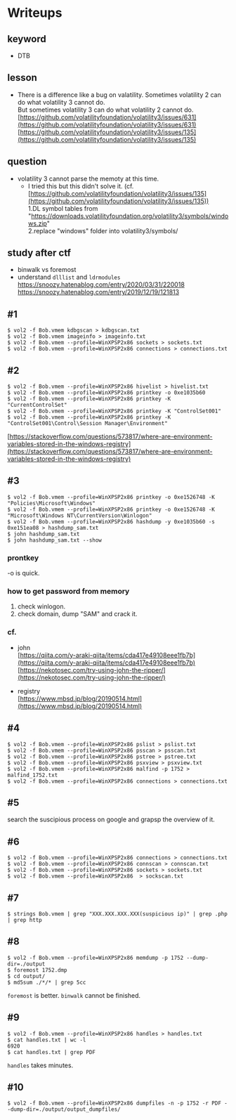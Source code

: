 # Writeups
## keyword
- DTB

## lesson
- There is a difference like a bug on valatility.
Sometimes volatility 2 can do what volatility 3 cannot do.  
But sometimes volatility 3 can do what volatility 2 cannot do.  
[https://github.com/volatilityfoundation/volatility3/issues/631](https://github.com/volatilityfoundation/volatility3/issues/631) 
[https://github.com/volatilityfoundation/volatility3/issues/135](https://github.com/volatilityfoundation/volatility3/issues/135) 

## question
- volatility 3 cannot parse the memoty at this time.  
  - I tried this but this didn't solve it. (cf. [https://github.com/volatilityfoundation/volatility3/issues/135](https://github.com/volatilityfoundation/volatility3/issues/135))  
1.DL symbol tables from "https://downloads.volatilityfoundation.org/volatility3/symbols/windows.zip"  
2.replace "windows" folder into volatility3/symbols/  

## study after ctf
- binwalk vs foremost
- understand `dlllist` and `ldrmodules`
https://snoozy.hatenablog.com/entry/2020/03/31/220018  
https://snoozy.hatenablog.com/entry/2019/12/19/121813

## #1
```
$ vol2 -f Bob.vmem kdbgscan > kdbgscan.txt
$ vol2 -f Bob.vmem imageinfo > imageinfo.txt
$ vol2 -f Bob.vmem --profile=WinXPSP2x86 sockets > sockets.txt
$ vol2 -f Bob.vmem --profile=WinXPSP2x86 connections > connections.txt
```

## #2
```
$ vol2 -f Bob.vmem --profile=WinXPSP2x86 hivelist > hivelist.txt
$ vol2 -f Bob.vmem --profile=WinXPSP2x86 printkey -o 0xe1035b60
$ vol2 -f Bob.vmem --profile=WinXPSP2x86 printkey -K "CurrentControlSet"
$ vol2 -f Bob.vmem --profile=WinXPSP2x86 printkey -K "ControlSet001"
$ vol2 -f Bob.vmem --profile=WinXPSP2x86 printkey -K "ControlSet001\Control\Session Manager\Environment"
```
[https://stackoverflow.com/questions/573817/where-are-environment-variables-stored-in-the-windows-registry](https://stackoverflow.com/questions/573817/where-are-environment-variables-stored-in-the-windows-registry)

## #3
```
$ vol2 -f Bob.vmem --profile=WinXPSP2x86 printkey -o 0xe1526748 -K "Policies\Microsoft\Windows"
$ vol2 -f Bob.vmem --profile=WinXPSP2x86 printkey -o 0xe1526748 -K "Microsoft\Windows NT\CurrentVersion\Winlogon"
$ vol2 -f Bob.vmem --profile=WinXPSP2x86 hashdump -y 0xe1035b60 -s 0xe151ea08 > hashdump_sam.txt
$ john hashdump_sam.txt
$ john hashdump_sam.txt --show
```
### prontkey
-o is quick.

### how to get password from memory 
1. check winlogon.
1. check domain, dump "SAM" and crack it.    


### cf.
- john  
[https://qiita.com/y-araki-qiita/items/cda417e49108eee1fb7b](https://qiita.com/y-araki-qiita/items/cda417e49108eee1fb7b)  
[https://nekotosec.com/try-using-john-the-ripper/](https://nekotosec.com/try-using-john-the-ripper/)

- registry  
[https://www.mbsd.jp/blog/20190514.html](https://www.mbsd.jp/blog/20190514.html)

## #4
```
$ vol2 -f Bob.vmem --profile=WinXPSP2x86 pslist > pslist.txt
$ vol2 -f Bob.vmem --profile=WinXPSP2x86 psscan > psscan.txt
$ vol2 -f Bob.vmem --profile=WinXPSP2x86 pstree > pstree.txt
$ vol2 -f Bob.vmem --profile=WinXPSP2x86 psxview > psxview.txt
$ vol2 -f Bob.vmem --profile=WinXPSP2x86 malfind -p 1752 > malfind_1752.txt
$ vol2 -f Bob.vmem --profile=WinXPSP2x86 connections > connections.txt
```
## #5
search the suscipious process on google and grapsp the overview of it.

## #6
```
$ vol2 -f Bob.vmem --profile=WinXPSP2x86 connections > connections.txt
$ vol2 -f Bob.vmem --profile=WinXPSP2x86 connscan > connscan.txt
$ vol2 -f Bob.vmem --profile=WinXPSP2x86 sockets > sockets.txt
$ vol2 -f Bob.vmem --profile=WinXPSP2x86  > sockscan.txt
```

## #7
```
$ strings Bob.vmem | grep "XXX.XXX.XXX.XXX(suspicious ip)" | grep .php | grep http
```

## #8
```
$ vol2 -f Bob.vmem --profile=WinXPSP2x86 memdump -p 1752 --dump-dir=./output
$ foremost 1752.dmp
$ cd output/
$ md5sum ./*/* | grep 5cc
```
`foremost` is better. `binwalk` cannot be finished.  

## #9
```
$ vol2 -f Bob.vmem --profile=WinXPSP2x86 handles > handles.txt
$ cat handles.txt | wc -l
6920
$ cat handles.txt | grep PDF
```
`handles` takes minutes.

## #10
```
$ vol2 -f Bob.vmem --profile=WinXPSP2x86 dumpfiles -n -p 1752 -r PDF --dump-dir=./output/output_dumpfiles/
```